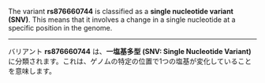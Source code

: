 The variant **rs876660744** is classified as a **single nucleotide variant (SNV)**. This means that it involves a change in a single nucleotide at a specific position in the genome.

---

バリアント **rs876660744** は、**一塩基多型 (SNV: Single Nucleotide Variant)** に分類されます。これは、ゲノムの特定の位置で1つの塩基が変化していることを意味します。